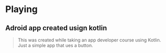 # Playing
## Adroid app created usign kotlin
> This was created while taking an app developer course using Kotlin.  
> Just a simple app that ues a button.
